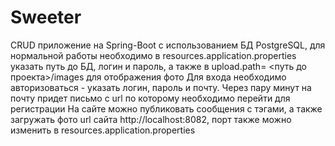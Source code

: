 # Sweeter
CRUD приложение на Spring-Boot с использованием БД PostgreSQL, для нормальной работы необходимо в resources.application.properties указать путь до БД, логин и пароль, а также в upload.path= <путь до проекта>/images для отображения фото
Для входа необходимо авторизоваться - указать логин, пароль и почту. Через пару минут на почту придет письмо с url по которому необходимо перейти для регистрации
На сайте можно публиковать сообщения с тэгами, а также загружать фото
url сайта http://localhost:8082, порт также можно изменить в resources.application.properties
